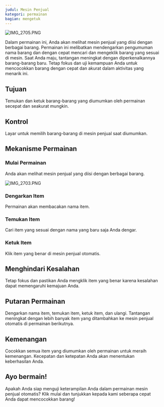 ```yaml
---
judul: Mesin Penjual
kategori: permainan
bagian: mengetuk
---
```

![IMG_2705.PNG](https://help.Studycat.com/hc/article_attachments/34826687209753)

Dalam permainan ini, Anda akan melihat mesin penjual yang diisi dengan berbagai barang. Permainan ini melibatkan mendengarkan pengumuman nama barang dan dengan cepat mencari dan mengeklik barang yang sesuai di mesin. Saat Anda maju, tantangan meningkat dengan diperkenalkannya barang-barang baru. Tetap fokus dan uji kemampuan Anda untuk mencocokkan barang dengan cepat dan akurat dalam aktivitas yang menarik ini.

## Tujuan

Temukan dan ketuk barang-barang yang diumumkan oleh permainan secepat dan seakurat mungkin.

## Kontrol

Layar untuk memilih barang-barang di mesin penjual saat diumumkan.

## Mekanisme Permainan

### Mulai Permainan

Anda akan melihat mesin penjual yang diisi dengan berbagai barang.

![IMG_2703.PNG](https://help.Studycat.com/hc/article_attachments/34826690323225)

### Dengarkan Item

Permainan akan membacakan nama item.

### Temukan Item

Cari item yang sesuai dengan nama yang baru saja Anda dengar.

### Ketuk Item

Klik item yang benar di mesin penjual otomatis.

## Menghindari Kesalahan

Tetap fokus dan pastikan Anda mengklik item yang benar karena kesalahan dapat memengaruhi kemajuan Anda.

## Putaran Permainan

Dengarkan nama item, temukan item, ketuk item, dan ulangi. Tantangan meningkat dengan lebih banyak item yang ditambahkan ke mesin penjual otomatis di permainan berikutnya.

## Kemenangan

Cocokkan semua item yang diumumkan oleh permainan untuk meraih kemenangan. Kecepatan dan ketepatan Anda akan menentukan keberhasilan Anda.

## Ayo bermain!

Apakah Anda siap menguji keterampilan Anda dalam permainan mesin penjual otomatis? Klik mulai dan tunjukkan kepada kami seberapa cepat Anda dapat mencocokkan barang!